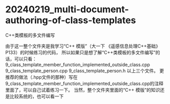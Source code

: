 # 20240219_multi-document-authoring-of-class-templates
C++类模板的多文件编写

由于这一整个文件夹是我学习“C++ 模版”（大一下 《遥感信息处理C++基础》P133）的时候练习的代码，
所以如果只是想了解“C++类模板的多文件编写”的话，可以只看：
  9_class_template_member_function_implemented_outside_class.cpp
  9_class_template_person.cpp
  9_class_template_person.h
以上三个文件。
更推荐的做法（.hpp文件的那种）写在9_class_template_member_function_implemented_outside_class.cpp的注释里面了，可以自己试着练习一下。
当然，整个文件夹里面的“C++ 模版”的知识还是比较系统的，也可以看一下
